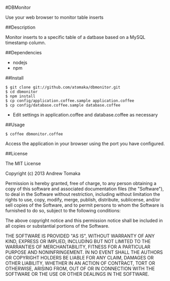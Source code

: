 #DBMonitor

Use your web browser to monitor table inserts

##Description

Monitor inserts to a specific table of a datbase based on a MySQL timestamp
column.

##Dependencies

* nodejs
* npm

##Install

```
$ git clone git://github.com/atomaka/dbmonitor.git
$ cd dbmonitor
$ npm install
$ cp config/application.coffee.sample application.coffee
$ cp config/database.coffee.sample database.coffee
```

* Edit settings in application.coffee and database.coffee as necessary

##Usage

```
$ coffee dbmonitor.coffee
```

Access the application in your browser using the port you have configured.

##License

The MIT License

Copyright (c) 2013 Andrew Tomaka

Permission is hereby granted, free of charge, to any person obtaining a copy 
of this software and associated documentation files (the "Software"), to deal 
in the Software without restriction, including without limitation the rights 
to use, copy, modify, merge, publish, distribute, sublicense, and/or sell 
copies of the Software, and to permit persons to whom the Software is 
furnished to do so, subject to the following conditions:

The above copyright notice and this permission notice shall be included in 
all copies or substantial portions of the Software.

THE SOFTWARE IS PROVIDED "AS IS", WITHOUT WARRANTY OF ANY KIND, EXPRESS OR 
IMPLIED, INCLUDING BUT NOT LIMITED TO THE WARRANTIES OF MERCHANTABILITY, 
FITNESS FOR A PARTICULAR PURPOSE AND NONINFRINGEMENT. IN NO EVENT SHALL THE 
AUTHORS OR COPYRIGHT HOLDERS BE LIABLE FOR ANY CLAIM, DAMAGES OR OTHER 
LIABILITY, WHETHER IN AN ACTION OF CONTRACT, TORT OR OTHERWISE, ARISING FROM, 
OUT OF OR IN CONNECTION WITH THE SOFTWARE OR THE USE OR OTHER DEALINGS IN 
THE SOFTWARE.
